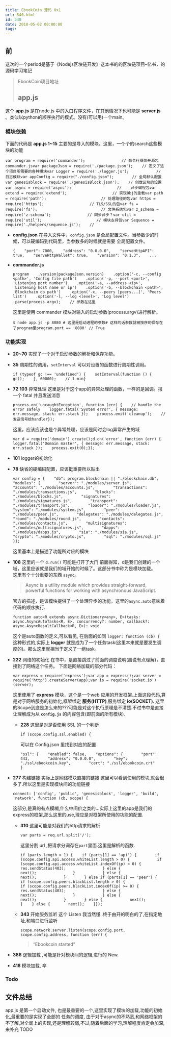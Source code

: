 ```yaml
---
title: EbookCoin 源码 0x1
url: 540.html
id: 540
date: 2018-05-02 00:00:00
tags:
---
```


[](https://www.diglp.xyz/2018/05/02/BC_EbookCoin_0x1/#%E5%89%8D "前")前
---------------------------------------------------------------------

这次的一个period是基于《Nodejs区块链开发》这本书的的区块链项目–亿书，的源码学习笔记

> EbookCoin项目地址
> 
> [](https://www.diglp.xyz/2018/05/02/BC_EbookCoin_0x1/#app-js "app.js")app.js
> ----------------------------------------------------------------------------

这个 **app.js** 是在node.js 中的入口程序文件，在其他情况下也可能是 **server.js** 。类似以python的顺序执行的模式。没有(可以用)一个main。

### [](https://www.diglp.xyz/2018/05/02/BC_EbookCoin_0x1/#%E6%A8%A1%E5%9D%97%E4%BE%9D%E8%B5%96 "模块依赖")模块依赖

下面的代码是 **app.js 1~15** 主要的是导入的模块。这里，一个个的search这些模块的功能

    var program = require('commander');                // 命令行框架开源包 commander.jsvar packageJson = require('./package.json');    // 定义了这个项目所需要的各种模块var Logger = require('./logger.js');            // 日志模块var appConfig = require("./config.json");        // 全局默认配置var genesisblock = require('./genesisBlock.json');    // 创世区块的设置var async = require('async');                    //    异步编程包var extend = require('extend');                    // 实现Obj的重载var path = require('path');                        // 处理路径的包var https = require('https');                    // TLS/SSL的包var fs = require('fs');                            // 文件系统包var z_schema = require('z-schema');                // 同步异步？var util = require('util');                        // 模块支持包var Sequence = require('./helpers/sequence.js');    // 

*   **config.json** 在导入文件中，`config.json` 是全局配置文件。当参数少的时候，可以硬编码到代码里，当参数多的时候就是需要 全局配置文件。
    
        {    "port": 7000,    "address": "0.0.0.0",    "serveHttpAPI": true,    "serveHttpWallet": true,    "version": "0.1.3",    ...
    
*   **commander.js**
    
        program    .version(packageJson.version)    .option('-c, --config <path>', 'Config file path')    .option('-p, --port <port>', 'Listening port number')    .option('-a, --address <ip>', 'Listening host name or ip')    .option('-b, --blockchain <path>', 'Blockchain db path')    .option('-x, --peers [peers...]', 'Peers list')    .option('-l, --log <level>', 'Log level')    .parse(process.argv);    // 参数在这里
    
    这里是使用 commander 模块对输入的启动参数(process.argv)进行解析。
    
        $ node app.js -p 8080 # 这里是启动进程的参数# 这样的话参数就被按序的保存在了program里program.port == '8080' // True
    

### [](https://www.diglp.xyz/2018/05/02/BC_EbookCoin_0x1/#%E5%8A%9F%E8%83%BD%E5%AE%9E%E7%8E%B0 "功能实现")功能实现

*   **20~70** 实现了一个对于启动参数的解析和保存功能。
    
*   **35** 周期性的调用，`setInterval` 可以对设置的函数进行周期性调用。
    
        if (typeof gc !== 'undefined') {    setInterval(function () {        gc();    }, 60000);    // 1 min}
    
*   **72** **103** 异常处理 这里是对于这个app的异常处理的函数，一样的是回调。报一个 fatal 并且发送消息
    
        process.on('uncaughtException', function (err) {    // handle the error safely    logger.fatal('System error', { message: err.message, stack: err.stack });    process.emit('cleanup');    // 发送信号给handler});
    
    这里，应该应该也是个异常处理，应该是同时会log异常产生的域
    
        var d = require('domain').create();d.on('error', function (err) {    logger.fatal('Domain master', { message: err.message, stack: err.stack });    process.exit(0);});
    
*   **101** logger的初始化
    
*   **78** 缺省的硬编码配置，应该挺重要所以贴出
    
        var config = {    "db": program.blockchain || "./blockchain.db",    "modules": {        "server": "./modules/server.js",        "accounts": "./modules/accounts.js",        "transactions": "./modules/transactions.js",        "blocks": "./modules/blocks.js",        "signatures": "./modules/signatures.js",        "transport": "./modules/transport.js",        "loader": "./modules/loader.js",        "system": "./modules/system.js",        "peer": "./modules/peer.js",        "delegates": "./modules/delegates.js",        "round": "./modules/round.js",        "contacts": "./modules/contacts.js",        "multisignatures": "./modules/multisignatures.js",        "dapps": "./modules/dapps.js",        "sia": "./modules/sia.js",        "crypto": "./modules/crypto.js",        "sql": "./modules/sql.js"    }};
    
    这里基本上是描述了功能所对应的模块
    
*   **108** 这里的一个 `d.run()` 可能是打开了大门 前面得知，d是我们创建的一个域，这里应该就是我们的域开始的时候了。这部分书中称为是模块加载。  
    这里有个十分重要的东西 `async`。
    
    > Async is a utility module which provides straight-forward, powerful functions for working with asynchronous JavaScript.
    
    官方的描述，是该模块提供了一个处理异步的功能。这里的`async.auto`意味着代码的顺序执行.
    
        function auto<R extends async.Dictionary<any>, E>(tasks: async.AsyncAutoTasks<R, E>, concurrency?: number, callback?: async.AsyncResultCallback<R, E>): void
    
    这个是auto函数的定义,可以看见, 在后面的如同 `logger: function (cb) {`  
    这种形式的,实际上 **logger** 就是成为了一个任务task(这里本来就是要发生调度的)。那么这里就相当于定义了一组task。
    
*   **222** 网络的初始化 在书中，是直接跳过了前面的调度说明(虽说有点理解)，直接到了网络这个任务。 下面是网络加载的部分代码：
    
        var express = require('express');var app = express();var server = require('http').createServer(app);var io = require('socket.io')(server);
    
    这里使用了 **express** 模块，这个是一个web 应用的开发框架.上面这段代码,算是对于网络服务的初始化,框架绑定 **服务(HTTP)**,服务绑定 **io(SOCKET)**. 这里的Scope到底是怎么来的???可能是对这个执行原理是不清楚.不过书中是直接让理解成为从 **`config.js`** 的内容包含(即前面的所有模块).
    
    *   **228** 这里是对是否使用 SSL 的一个判断
        
            if (scope.config.ssl.enabled) {
        
        可以在 Config.json 里找到对应的配置
        
            "ssl": {    "enabled": false,    "options": {        "port": 443,        "address": "0.0.0.0",        "key": "./ssl/ebookcoin.key",        "cert": "./ssl/ebookcoin.crt"    }
        
*   **277** 构建链接 实际上是网络模块直接的链接 这里可以看到使用的模块,就会很多了.所以这里是实现模块间的功能链接
    
        connect: ['config', 'public', 'genesisblock', 'logger', 'build', 'network', function (cb, scope) {
    
    这部分,是真的有点模糊,什么中间价之类的…实际上这里的app是我们的express的框架,那么这里的use,理应是对框架所使用的功能的配置.
    
    *   **310** 这里可能是对我们的http请求的解析
        
            var parts = req.url.split('/');
        
        这里分割 url ,把请求分词存在`part`里面.这里是解析的函数.
        
            if (parts.length > 1) {    if (parts[1] == 'api') {        if (scope.config.api.access.whiteList.length > 0) {            if (scope.config.api.access.whiteList.indexOf(ip) < 0) {                    res.sendStatus(403);                } else {                    next();                }            } else {                next();            }        } else if (parts[1] == 'peer') {            if (scope.config.peers.blackList.length > 0) {                if (scope.config.peers.blackList.indexOf(ip) >= 0) {                    res.sendStatus(403);                } else {                    next();                }            } else {                next();            }        } else {            next();        }    } else {        next();    }});
        
    *   **343** 开始服务监听 这个 Listen 我当然懂..终于由开的明白的了,在指定地址,和端口进行监听
        
            scope.network.server.listen(scope.config.port, scope.config.address, function (err) {
        
        > “Ebookcoin started”
        

*   **386** 逻辑加载 ,可能是针对模块间的逻辑,进行的 New.
*   **418** 模块加载, 卒

### [](https://www.diglp.xyz/2018/05/02/BC_EbookCoin_0x1/#Todo "Todo")Todo

[](https://www.diglp.xyz/2018/05/02/BC_EbookCoin_0x1/#%E6%96%87%E4%BB%B6%E6%80%BB%E7%BB%93 "文件总结")文件总结
------------------------------------------------------------------------------------------------------

app.js 是第一个启动文件, 也是最重要的一个,这里实现了模块的加载,功能的初始化,最重要的是实现了全部的 任务的调度, 由于对于async的不熟悉,和网络框架的不了解,对全局上的实现,还是理解较弱,不过,随着后面的学习,理解程度肯定会加深,来补充 TODO